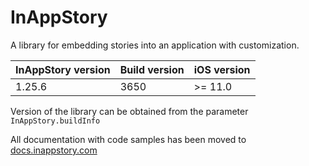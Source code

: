 # InAppStory

A library for embedding stories into an application with customization.

| InAppStory version | Build version | iOS version |
|--------------------|---------------|-------------|
| 1.25.6             | 3650          | >= 11.0     |

Version of the library can be obtained from the parameter `InAppStory.buildInfo`

All documentation with code samples has been moved to [docs.inappstory.com](https://docs.inappstory.com/sdk-guides/ios/how-to-get-started.html)

